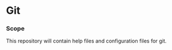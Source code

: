 <h1> Git </h1>

<h3>Scope</h3>
<p>
  This repository will contain help files and configuration files for git.
</p>
